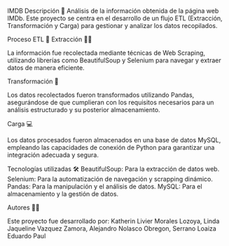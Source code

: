 IMDB
Descripción 📄
Análisis de la información obtenida de la página web IMDb. Este proyecto se centra en el desarrollo de un flujo ETL (Extracción, Transformación y Carga) para gestionar y analizar los datos recopilados.

Proceso ETL 🔄
Extracción 🕵️‍♂️

La información fue recolectada mediante técnicas de Web Scraping, utilizando librerías como BeautifulSoup y Selenium para navegar y extraer datos de manera eficiente.

Transformación 🔧

Los datos recolectados fueron transformados utilizando Pandas, asegurándose de que cumplieran con los requisitos necesarios para un análisis estructurado y su posterior almacenamiento.

Carga 💻

Los datos procesados fueron almacenados en una base de datos MySQL, empleando las capacidades de conexión de Python para garantizar una integración adecuada y segura.

Tecnologías utilizadas 🛠️
BeautifulSoup: Para la extracción de datos web.
Selenium: Para la automatización de navegación y scrapping dinámico.
Pandas: Para la manipulación y el análisis de datos.
MySQL: Para el almacenamiento y la gestión de datos.


Autores 👩‍💻

Este proyecto fue desarrollado por:
Katherin Livier Morales Lozoya,
Linda Jaqueline Vazquez Zamora,
Alejandro Nolasco Obregon,
Serrano Loaiza Eduardo Paul


